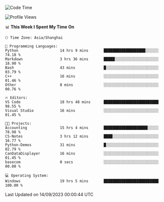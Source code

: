 <!--START_SECTION:waka-->
![Code Time](http://img.shields.io/badge/Code%20Time-1%2C249%20hrs%204%20mins-blue)

![Profile Views](http://img.shields.io/badge/Profile%20Views-0-blue)

📊 **This Week I Spent My Time On** 

```text
🕑︎ Time Zone: Asia/Shanghai

💬 Programming Languages: 
Python                   14 hrs 9 mins       ███████████████████░░░░░░   74.18 % 
Markdown                 3 hrs 36 mins       █████░░░░░░░░░░░░░░░░░░░░   18.90 % 
Bash                     43 mins             █░░░░░░░░░░░░░░░░░░░░░░░░   03.79 % 
C++                      16 mins             ░░░░░░░░░░░░░░░░░░░░░░░░░   01.46 % 
Other                    8 mins              ░░░░░░░░░░░░░░░░░░░░░░░░░   00.76 % 

🔥 Editors: 
VS Code                  18 hrs 48 mins      █████████████████████████   98.55 % 
Visual Studio            16 mins             ░░░░░░░░░░░░░░░░░░░░░░░░░   01.45 % 

🐱‍💻 Projects: 
Accounting               15 hrs 4 mins       ████████████████████░░░░░   78.98 % 
CS-Notes                 3 hrs 12 mins       ████░░░░░░░░░░░░░░░░░░░░░   16.77 % 
Python-Demos             31 mins             █░░░░░░░░░░░░░░░░░░░░░░░░   02.79 % 
CanDataDisplayer         16 mins             ░░░░░░░░░░░░░░░░░░░░░░░░░   01.45 % 
basecom                  0 secs              ░░░░░░░░░░░░░░░░░░░░░░░░░   00.00 % 

💻 Operating System: 
Windows                  19 hrs 5 mins       █████████████████████████   100.00 % 
```


 Last Updated on 14/09/2023 00:00:44 UTC
<!--END_SECTION:waka-->